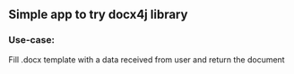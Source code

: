 ## Simple app to try docx4j library 
### Use-case: 
Fill .docx template with a data received from user and return the document